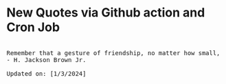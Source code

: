 # New Quotes via Github action and Cron Job

<pre>
<!-- #quote -->
Remember that a gesture of friendship, no matter how small, is always appreciated.
- H. Jackson Brown Jr.

Updated on: [1/3/2024]
<!-- #quoteEnd -->
</pre>
